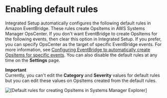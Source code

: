 # Enabling default rules<a name="Explorer-setup-default-rules"></a>

Integrated Setup automatically configures the following default rules in Amazon EventBridge\. These rules create OpsItems in AWS Systems Manager OpsCenter\. If you don't want EventBridge to create OpsItems for the following events, then clear this option in Integrated Setup\. If you prefer, you can specify OpsCenter as the target of specific EventBridge events\. For more information, see [Configuring EventBridge to automatically create OpsItems for specific events](OpsCenter-automatically-create-OpsItems-2.md)\. You can also disable the default rules at any time on the **Settings** page\.

**Important**  
Currently, you can't edit the **Category** and **Severity** values for default rules but you can edit these values on OpsItems created from the default rules\. 

![\[Default rules for creating OpsItems in Systems Manager Explorer\]](http://docs.aws.amazon.com/systems-manager/latest/userguide/images/explorer-default-rules.png)